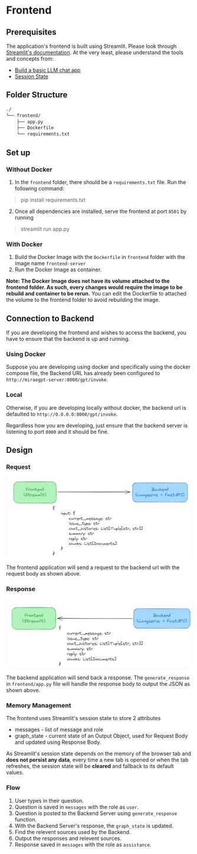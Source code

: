 # Frontend

## Prerequisites
The application's frontend is built using Streamlit. Please look through [Streamlit's documentation](https://docs.streamlit.io/). At the very least, please understand the tools and concepts from:

- [Build a basic LLM chat app](https://docs.streamlit.io/develop/tutorials/llms/build-conversational-apps)
- [Session State](https://docs.streamlit.io/develop/concepts/architecture/session-state)

## Folder Structure
```bash
./
└── frontend/
    ├── app.py
    ├── Dockerfile
    └── requirements.txt
```

## Set up
### Without Docker
1. In the `frontend` folder, there should be a `requirements.txt` file. Run the following command:
> pip install requirements.txt
2. Once all dependencies are installed, serve the frontend at port `8501` by running
> streamlit run app.py

### With Docker
1. Build the Docker Image with the `Dockerfile` in `frontend` folder with the image name `frontend-server` 
2. Run the Docker Image as container. 

**Note: The Docker Image does not have its volume attached to the frontend folder. As such, every changes would require the image to be rebuild and container to be rerun.** You can edit the Dockerfile to attached the volume to the frontend folder to avoid rebuilding the image.

## Connection to Backend
If you are developing the frontend and wishes to access the backend, you have to ensure that the backend is up and running. 

### Using Docker
Suppose you are developing using docker and specifically using the docker compose file, the Backend URL has already been configured to `http://miraegpt-server:8000/gpt/invoke`. 

### Local
Otherwise, if you are developing locally without docker, the backend url is defaulted to `http://0.0.0.0:8000/gpt/invoke`. 

Regardless how you are developing, just ensure that the backend server is listening to port `8000` and it should be fine. 

## Design

### Request
![Frontend Request Body](../assets/frontend-request-body.png)

The frontend application will send a request to the backend url with the request body as shown above.

### Response
![Frontend Response Body](../assets/frontend-response-body.png)

The backend application will send back a response. The `generate_response` in `frontend/app.py` file will handle the response body to output the JSON as shown above. 

### Memory Management
The frontend uses Streamlit's session state to store 2 attributes

- messages - list of message and role
- graph_state - current state of an Output Object, used for Request Body and updated using Response Body.

As Streamlit's session state depends on the memory of the browser tab and **does not persist any data**, every time a new tab is opened or when the tab refreshes, the session state will be **cleared** and fallback to its default values. 

### Flow
1. User types in their question.
2. Question is saved in `messages` with the role as `user`.
3. Question is posted to the Backend Server using `generate_response` function. 
4. With the Backend Server's response, the `graph_state` is updated.
5. Find the relevent sources used by the Backend.
6. Output the responses and relevent sources.
7. Response saved in `messages` with the role as `assistance`.



